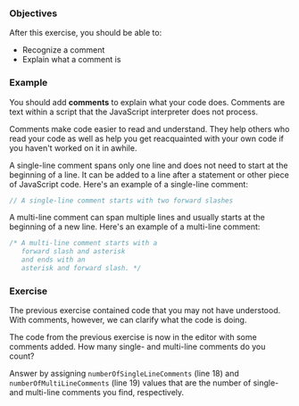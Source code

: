 <!--{ ids:[], language:'JavaScript', type:'workshop', order: 3, name:'Comments I', description:'Recognize and explain what a comment is.' }-->

### Objectives

After this exercise, you should be able to:

- Recognize a comment
- Explain what a comment is

### Example

You should add __comments__ to explain what your code does. Comments are text within a script that the JavaScript interpreter does not process.

Comments make code easier to read and understand. They help others who read your code as well as help you get reacquainted with your own code if you haven't worked on it in awhile.

A single-line comment spans only one line and does not need to start at the beginning of a line. It can be added to a line after a statement or other piece of JavaScript code. Here's an example of a single-line comment:

```js
// A single-line comment starts with two forward slashes
```

A multi-line comment can span multiple lines and usually starts at the beginning of a new line. Here's an example of a multi-line comment:

```js
/* A multi-line comment starts with a
   forward slash and asterisk
   and ends with an
   asterisk and forward slash. */
```

### Exercise

The previous exercise contained code that you may not have understood. With comments, however, we can clarify what the code is doing.

The code from the previous exercise is now in the editor with some comments added. How many single- and multi-line comments do you count?

Answer by assigning `numberOfSingleLineComments` (line 18) and `numberOfMultiLineComments` (line 19) values that are the number of single- and multi-line comments you find, respectively.
